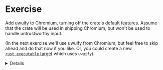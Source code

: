 # Exercise

Add [uwuify][0] to Chromium, turning off the crate's [default features][1].
Assume that the crate will be used in shipping Chromium, but won't be used
to handle untrustworthy input.

(In the next exercise we'll use uwuify from Chromium, but feel free to
skip ahead and do that now if you like. Or, you could create a new
[`rust_executable` target][2] which uses `uwuify`).

<details>

Students will need to download lots of transitive dependencies.

The total crates needed are:

- `instant`,
- `lock_api`,
- `parking_lot`,
- `parking_lot_core`,
- `redox_syscall`,
- `scopeguard`,
- `smallvec`, and
- `uwuify`.

If students are downloading even
more than that, they probably forgot to turn off the default features.

Thanks to [Daniel Liu][3] for this crate!

</details>


[0]: https://crates.io/crates/uwuify
[1]: https://doc.rust-lang.org/cargo/reference/features.html#the-default-feature
[2]: https://source.chromium.org/chromium/chromium/src/+/main:build/rust/rust_executable.gni
[3]: https://github.com/Daniel-Liu-c0deb0t